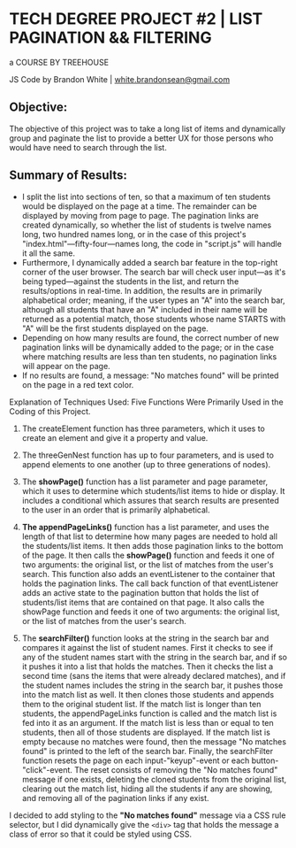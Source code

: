 # TECH DEGREE PROJECT #2 | LIST PAGINATION && FILTERING

a COURSE BY TREEHOUSE

JS Code by Brandon White | white.brandonsean@gmail.com

## Objective: 
The objective of this project was to take a long list of items and dynamically group and paginate the list to provide a better UX for those persons who would have need to search through the list.

## Summary of Results:
* I split the list into sections of ten, so that a maximum of ten students would be displayed on the page at a time. The remainder can be displayed by moving from page to page. The pagination links are created dynamically, so whether the list of students is twelve names long, two hundred names long, or in the case of this project's "index.html"—fifty-four—names long, the code in "script.js" will handle it all the same.
* Furthermore, I dynamically added a search bar feature in the top-right corner of the user browser. The search bar will check user input—as it's being typed—against the students in the list, and return the results/options in real-time. In addition, the results are in primarily alphabetical order; meaning, if the user types an "A" into the search bar, although all students that have an "A" included in their name will be returned as a potential match, those students whose name STARTS with "A" will be the first students displayed on the page.
* Depending on how many results are found, the correct number of new pagination links will be dynamically added to the page; or in the case where matching results are less than ten students, no pagination links will appear on the page.
* If no results are found, a message: "No matches found" will be printed on the page in a red text color.

Explanation of Techniques Used:
Five Functions Were Primarily Used in the Coding of this Project.
<!-- The first two of the five are used primarily for refactoring purposes. -->
1. The createElement function has three parameters, which it uses to create an element and give it a property and value.
2. The threeGenNest function has up to four parameters, and is used to append elements to one another (up to three generations of nodes).

3. The **showPage()** function has a list parameter and page parameter, which it uses to determine which students/list items to hide or display. It includes a conditional which assures that search results are presented to the user in an order that is primarily alphabetical.
4. **The appendPageLinks()** function has a list parameter, and uses the length of that list to determine how many pages are needed to hold all the students/list items. It then adds those pagination links to the bottom of the page. It then calls the **showPage()** function and feeds it one of two arguments: the original list, or the list of matches from the user's search. This function also adds an eventListener to the container that holds the pagination links. The call back function of that eventListener adds an active state to the pagination button that holds the list of students/list items that are contained on that page. It also calls the showPage function and feeds it one of two arguments: the original list, or the list of matches from the user's search.
5. The **searchFilter()** function looks at the string in the search bar and compares it against the list of student names. First it checks to see if any of the student names start with the string in the search bar, and if so it pushes it into a list that holds the matches. Then it checks the list a second time (sans the items that were already declared matches), and if the student names includes the string in the search bar, it pushes those into the match list as well. It then clones those students and appends them to the original student list. If the match list is longer than ten students, the appendPageLinks function is called and the match list is fed into it as an argument. If the match list is less than or equal to ten students, then all of those students are displayed. If the match list is empty because no matches were found, then the message "No matches found" is printed to the left of the search bar. Finally, the searchFilter function resets the page on each input-"keyup"-event or each button-"click"-event. The reset consists of removing the "No matches found" message if one exists, deleting the cloned students from the original list, clearing out the match list, hiding all the students if any are showing, and removing all of the pagination links if any exist.

I decided to add styling to the **"No matches found"** message via a CSS rule selector, but I did dynamically give the `<div>` tag that holds the message a class of error so that it could be styled using CSS.


